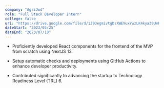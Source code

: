 ```yaml
---
company: "AgriJod"
role: "Full Stack Developer Intern"
college: false
uri: "https://drive.google.com/file/d/1J9JegmivtgDsXWEVuxYwzLK4kya39UvP/view"
dateStart: "2023/05/25"
dateEnd: "2023/07/10"
---
```


- Proficiently developed React components for the frontend of the MVP from scratch using NextJS 13.

- Setup automatic checks and deployments using GitHub Actions to enhance developer productivity.

- Contributed significantly to advancing the startup to Technology Readiness Level (TRL) 6.
